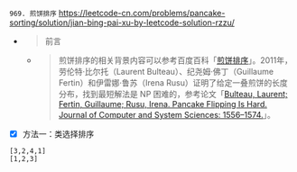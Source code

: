 
`969. 煎饼排序` https://leetcode-cn.com/problems/pancake-sorting/solution/jian-bing-pai-xu-by-leetcode-solution-rzzu/
- > 前言
  * > 煎饼排序的相关背景内容可以参考百度百科「[煎饼排序](https://baike.baidu.com/item/%E7%85%8E%E9%A5%BC%E6%8E%92%E5%BA%8F)」。2011年，劳伦特·比尔托（Laurent Bulteau）、纪尧姆·佛丁（Guillaume Fertin）和伊雷娜·鲁苏（Irena Rusu）证明了给定一叠煎饼的长度分布，找到最短解法是 NP 困难的，参考论文「[Bulteau, Laurent; Fertin, Guillaume; Rusu, Irena. Pancake Flipping Is Hard. Journal of Computer and System Sciences: 1556–1574.](https://arxiv.org/abs/1111.0434v1)」。
- [x] 方法一：类选择排序

```
[3,2,4,1]
[1,2,3]
```
